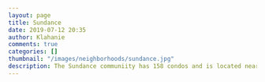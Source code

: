 ```yaml
---
layout: page
title: Sundance
date: 2019-07-12 20:35
author: Klahanie
comments: true
categories: []
thumbnail: "/images/neighborhoods/sundance.jpg"
description: The Sundance communiity has 158 condos and is located near the Klahanie Community Pea Patch, Klahanie Park, and the SE Issaquah-Beaver Lake Road entrance to Klahanie.
---
```

<object type="image/svg+xml" data="{{site.url}}/images/neighborhoods/sundance.svg" class="img-fluid"/>